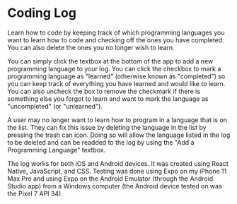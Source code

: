 # Coding Log
Learn how to code by keeping track of which programming languages you want to learn how to code and checking off the ones you have completed.  You can also delete the ones you no longer wish to learn.

You can simply click the textbox at the bottom of the app to add a new programming language to your log.  You can click the checkbox to mark a programming language as "learned" (otherwise known as "completed") so you can keep track of everything you have learned and would like to learn.  You can also uncheck the box to remove the checkmark if there is something else you forgot to learn and want to mark the language as "uncompleted" (or "unlearned").

A user may no longer want to learn how to program in a language that is on the list.  They can fix this issue by deleting the language in the list by pressing the trash can icon.  Doing so will allow the language listed in the log to be deleted and can be readded to the log by using the "Add a Programming Language" textbox.

The log works for both iOS and Android devices.  It was created using React Native, JavaScript, and CSS.  Testing was done using Expo on my iPhone 11 Max Pro and using Expo on the Android Emulator (through the Android Studio app) from a Windows computer (the Android device tested on was the Pixel 7 API 34).
